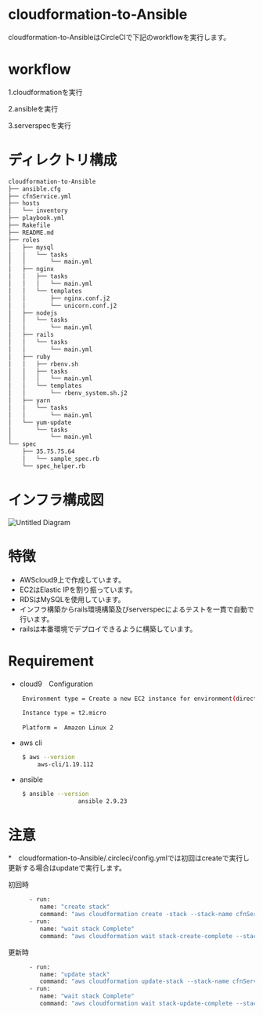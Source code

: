 # cloudformation-to-Ansible
cloudformation-to-AnsibleはCircleCIで下記のworkflowを実行します。

# workflow
1.cloudformationを実行

2.ansibleを実行

3.serverspecを実行

# ディレクトリ構成
```bash
cloudformation-to-Ansible
├── ansible.cfg
├── cfnService.yml
├── hosts
│   └── inventory
├── playbook.yml
├── Rakefile
├── README.md
├── roles
│   ├── mysql
│   │   └── tasks
│   │       └── main.yml
│   ├── nginx
│   │   ├── tasks
│   │   │   └── main.yml
│   │   └── templates
│   │       ├── nginx.conf.j2
│   │       └── unicorn.conf.j2
│   ├── nodejs
│   │   └── tasks
│   │       └── main.yml
│   ├── rails
│   │   └── tasks
│   │       └── main.yml
│   ├── ruby
│   │   ├── rbenv.sh
│   │   ├── tasks
│   │   │   └── main.yml
│   │   └── templates
│   │       └── rbenv_system.sh.j2
│   ├── yarn
│   │   └── tasks
│   │       └── main.yml
│   └── yum-update
│       └── tasks
│           └── main.yml
└── spec
    ├── 35.75.75.64
    │   └── sample_spec.rb
    └── spec_helper.rb
 ```
 # インフラ構成図
 ![Untitled Diagram](https://user-images.githubusercontent.com/90845405/148784998-d84d04dc-37d8-4015-8665-a61876d4845e.jpg)
 
 # 特徴

* AWScloud9上で作成しています。
* EC2はElastic IPを割り振っています。
* RDSはMySQLを使用しています。
* インフラ構築からrails環境構築及びserverspecによるテストを一貫で自動で行います。
* railsは本番環境でデプロイできるように構築しています。

# Requirement

* cloud9　Configuration
```bash
    Environment type = Create a new EC2 instance for environment(direct access)
    
    Instance type = t2.micro
  
    Platform =  Amazon Linux 2
```    
* aws cli
```bash
    $ aws --version
     　　aws-cli/1.19.112 
``` 
* ansible
```bash
    $ ansible --version
　　　　　　　　　　　　ansible 2.9.23
```
# 注意
*　cloudformation-to-Ansible/.circleci/config.ymlでは初回はcreateで実行し更新する場合はupdateで実行します。

初回時
```bash
      - run: 
         name: "create stack"
         command: "aws cloudformation create -stack --stack-name cfnService --region ap-northeast-1 --template-body　file://cfnService.yml"
      - run: 
         name: "wait stack Complete"
         command: "aws cloudformation wait stack-create-complete --stack-name cfnService"
```
更新時
```bash
      - run: 
         name: "update stack"
         command: "aws cloudformation update-stack --stack-name cfnService --region ap-northeast-1 --template-body file://cfnService.yml"
      - run: 
         name: "wait stack Complete"
         command: "aws cloudformation wait stack-update-complete --stack-name cfnService"
```
